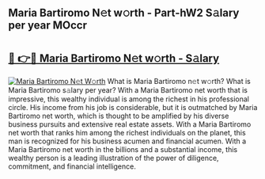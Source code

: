 ## Maria Bartiromo N𝚎t w𝚘rth - Part-hW2 S𝚊lary per year MOccr

# <h2><a href="http://gc0waz.nevu.top/?p=Maria+Bartiromo">🔗 👉🔴 Maria Bartiromo N𝚎t w𝚘rth - S𝚊lary</a></h2>

[![Maria Bartiromo N𝚎t W𝚘rth](https://i.imgur.com/Oavwk0R.jpeg)](http://gc0waz.nevu.top/?p=Maria+Bartiromo)
What is Maria Bartiromo n𝚎t w𝚘rth? What is Maria Bartiromo s𝚊lary per year?
With a Maria Bartiromo net worth that is impressive, this wealthy individual is among the richest in his professional circle. His income from his job is considerable, but it is outmatched by Maria Bartiromo net worth, which is thought to be amplified by his diverse business pursuits and extensive real estate assets. With a Maria Bartiromo net worth that ranks him among the richest individuals on the planet, this man is recognized for his business acumen and financial acumen. With a Maria Bartiromo net worth in the billions and a substantial income, this wealthy person is a leading illustration of the power of diligence, commitment, and financial intelligence.
